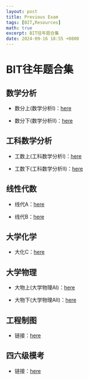 ```yaml
---
layout: post
title: Previous Exam
tags: [BIT,Resources]
math: true
excerpt: BIT往年题合集
date: 2024-09-16 18:55 +0800
--- 
```


# BIT往年题合集

## 数学分析

- 数分上(数学分析I)：[here](https://pan.baidu.com/s/1gkFqif8JvJrF3CdplnMHMg?pwd=univ)

- 数分下(数学分析II)：[here](https://pan.baidu.com/s/1s7zzGw-3IWvbPaQ5MTWD4g?pwd=univ)

## 工科数学分析

- 工数上(工科数学分析I)：[here](https://pan.baidu.com/s/1Mpij1GsArDdZRAMkyaPdeA?pwd=univ)

- 工数下(工科数学分析II)：[here](https://pan.baidu.com/s/1I6PSU_lhwLT5Y-cME44PzQ?pwd=univ)

## 线性代数

- 线代A：[here](https://pan.baidu.com/s/1QJuPpx4H2P2EDNfpiXqnog?pwd=univ)

- 线代B：[here](https://pan.baidu.com/s/1vPxSgm3qFzxe5K__-fNzBg?pwd=univ)

## 大学化学

- 大化C：[here](https://pan.baidu.com/s/16LmtlaM9zlnr9Qzws9s3QA?pwd=univ)

## 大学物理

- 大物上(大学物理AI)：[here](https://pan.baidu.com/s/1RFwKDUNZlMcJvqf2uEnFNA?pwd=univ)

- 大物下(大学物理AII)：[here](https://pan.baidu.com/s/1iAVM6Deqwlv1sc1WXrHcWA?pwd=univ)

## 工程制图

- 链接：[here](https://pan.baidu.com/s/1VNjlATubxniHKtBNEXgHsw?pwd=univ)

## 四六级模考

- 链接：[here](https://pan.baidu.com/s/1h8Velm-9p_UrH6N3lvcaVg?pwd=univ)